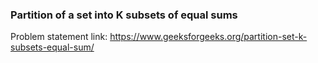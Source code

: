 ### Partition of a set into K subsets of equal sums
Problem statement link: https://www.geeksforgeeks.org/partition-set-k-subsets-equal-sum/
